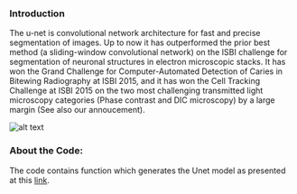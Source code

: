 ### Introduction
The u-net is convolutional network architecture for fast and precise segmentation of images. Up to now it has outperformed the prior best method (a sliding-window convolutional network) on the ISBI challenge for segmentation of neuronal structures in electron microscopic stacks. It has won the Grand Challenge for Computer-Automated Detection of Caries in Bitewing Radiography at ISBI 2015, and it has won the Cell Tracking Challenge at ISBI 2015 on the two most challenging transmitted light microscopy categories (Phase contrast and DIC microscopy) by a large margin (See also our annoucement).

![alt text](https://lmb.informatik.uni-freiburg.de/people/ronneber/u-net/u-net-architecture.png)

### About the Code:
The code contains function which generates the Unet model as presented at this [link](https://arxiv.org/pdf/1505.04597.pdf). 
